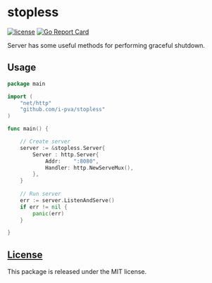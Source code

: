 # stopless
[![license](https://img.shields.io/github/license/mashape/apistatus.svg)](https://github.com/i-pva/stopless/blob/master/LICENSE)
[![Go Report Card](https://goreportcard.com/badge/github.com/i-pva/stopless)](https://goreportcard.com/report/github.com/i-pva/stopless)

Server has some useful methods for performing graceful 
shutdown.
## Usage
```go
package main

import (
    "net/http"
    "github.com/i-pva/stopless"
)

func main() {

    // Create server
    server := &stopless.Server{
        Server : http.Server{
            Addr:    ":8080",
            Handler: http.NewServeMux(),
        },
    }
	
    // Run server
    err := server.ListenAndServe()
    if err != nil {
        panic(err)
    }

}
```
[License](LICENSE)
-------

This package is released under the MIT license.
